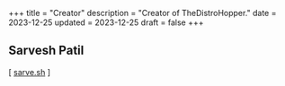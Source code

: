 +++
title = "Creator"
description = "Creator of TheDistroHopper."
date = 2023-12-25
updated = 2023-12-25
draft = false
+++


## Sarvesh Patil
[ [sarve.sh](https://sarve.sh) ]
